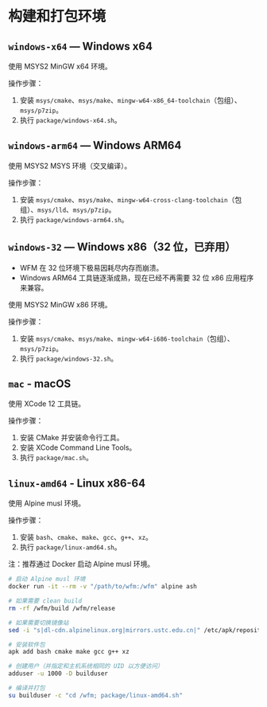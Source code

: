 # 构建和打包环境

## `windows-x64` — Windows x64

使用 MSYS2 MinGW x64 环境。

操作步骤：
1. 安装 `msys/cmake`、`msys/make`、`mingw-w64-x86_64-toolchain`（包组）、`msys/p7zip`。
1. 执行 `package/windows-x64.sh`。

## `windows-arm64` — Windows ARM64

使用 MSYS2 MSYS 环境（交叉编译）。

操作步骤：
1. 安装 `msys/cmake`、`msys/make`、`mingw-w64-cross-clang-toolchain`（包组）、`msys/lld`、`msys/p7zip`。
1. 执行 `package/windows-arm64.sh`。

## `windows-32` — Windows x86（32 位，已弃用）

* WFM 在 32 位环境下极易因耗尽内存而崩溃。
* Windows ARM64 工具链逐渐成熟，现在已经不再需要 32 位 x86 应用程序来兼容。

使用 MSYS2 MinGW x86 环境。

操作步骤：
1. 安装 `msys/cmake`、`msys/make`、`mingw-w64-i686-toolchain`（包组）、`msys/p7zip`。
1. 执行 `package/windows-32.sh`。

## `mac` - macOS

使用 XCode 12 工具链。

操作步骤：
1. 安装 CMake 并安装命令行工具。
1. 安装 XCode Command Line Tools。
1. 执行 `package/mac.sh`。

## `linux-amd64` - Linux x86-64

使用 Alpine musl 环境。

操作步骤：
1. 安装 `bash`、`cmake`、`make`、`gcc`、`g++`、`xz`。
1. 执行 `package/linux-amd64.sh`。

注：推荐通过 Docker 启动 Alpine musl 环境。

```bash
# 启动 Alpine musl 环境
docker run -it --rm -v "/path/to/wfm:/wfm" alpine ash

# 如果需要 clean build
rm -rf /wfm/build /wfm/release

# 如果需要切换镜像站
sed -i "s|dl-cdn.alpinelinux.org|mirrors.ustc.edu.cn|" /etc/apk/repositories

# 安装软件包
apk add bash cmake make gcc g++ xz

# 创建用户（并指定和主机系统相同的 UID 以方便访问）
adduser -u 1000 -D builduser

# 编译并打包
su builduser -c "cd /wfm; package/linux-amd64.sh"
```
